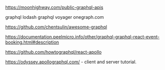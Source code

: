 https://moonhighway.com/public-graphql-apis

graphql lodash
graphql voyager
onegraph.com

https://github.com/chentsulin/awesome-graphql

https://documentation.peelmicro.info/other/graphql-graphql-react-event-booking.html#description

https://github.com/howtographql/react-apollo

https://odyssey.apollographql.com/ - client and server tutorial.
